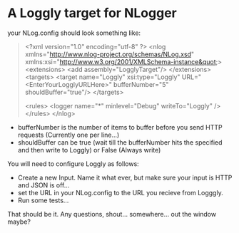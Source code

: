 A Loggly target for NLogger
===========================

your NLog.config should look something like:

>&lt;?xml version=&quot;1.0&quot; encoding=&quot;utf-8&quot; ?&gt;
>&lt;nlog xmlns=&quot;http://www.nlog-project.org/schemas/NLog.xsd&quot;
>      xmlns:xsi=&quot;http://www.w3.org/2001/XMLSchema-instance&quot;&gt;
>  &lt;extensions&gt;
>    &lt;add assembly=&quot;LogglyTarget&quot;/&gt;
>  &lt;/extensions&gt;
>  &lt;targets&gt;
>    &lt;target name=&quot;Loggly&quot; xsi:type=&quot;Loggly&quot; URL=&quot;&lt;EnterYourLogglyURLHere&gt;&quot; bufferNumber=&quot;5&quot; shouldBuffer=&quot;true&quot;/&gt;
>  &lt;/targets&gt;
>
>  &lt;rules&gt;
>    &lt;logger name=&quot;*&quot; minlevel=&quot;Debug&quot; writeTo=&quot;Loggly&quot; /&gt;
>  &lt;/rules&gt;
>&lt;/nlog&gt;

* bufferNumber is the number of items to buffer before you send HTTP requests (Currently one per line...)
* shouldBuffer can be true (wait till the bufferNumber hits the specified and then write to Loggly) or False (Always write)

You will need to configure Loggly as follows:

* Create a new Input. Name it what ever, but make sure your input is HTTP and JSON is off...
* set the URL in your NLog.config to the URL you recieve from Logggly. 
* Run some tests...

That should be it. Any questions, shout... somewhere... out the window maybe?

